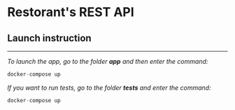 # Restorant's REST API
## Launch instruction
___
*To launch the app, go to the folder **app** and then enter the command:*
```python
docker-compose up
```
*If you want to run tests, go to the folder **tests** and enter the command:*
```python
docker-compose up
```
